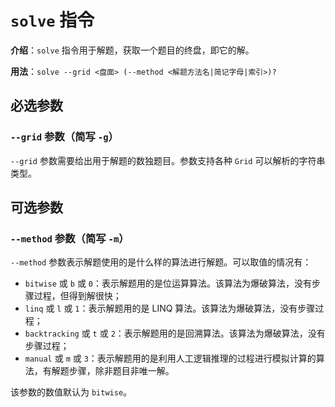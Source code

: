# `solve` 指令

**介绍**：`solve` 指令用于解题，获取一个题目的终盘，即它的解。

**用法**：`solve --grid <盘面> (--method <解题方法名|简记字母|索引>)?`

## 必选参数

### `--grid` 参数（简写 `-g`）

`--grid` 参数需要给出用于解题的数独题目。参数支持各种 `Grid` 可以解析的字符串类型。

## 可选参数

### `--method` 参数（简写 `-m`）

`--method` 参数表示解题使用的是什么样的算法进行解题。可以取值的情况有：

* `bitwise` 或 `b` 或 `0`：表示解题用的是位运算算法。该算法为爆破算法，没有步骤过程，但得到解很快；
* `linq` 或 `l` 或 `1`：表示解题用的是 LINQ 算法。该算法为爆破算法，没有步骤过程；
* `backtracking` 或 `t` 或 `2`：表示解题用的是回溯算法。该算法为爆破算法，没有步骤过程；
* `manual` 或 `m` 或 `3`：表示解题用的是利用人工逻辑推理的过程进行模拟计算的算法，有解题步骤，除非题目非唯一解。

该参数的数值默认为 `bitwise`。
